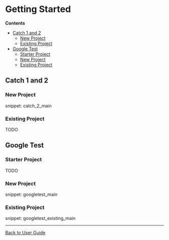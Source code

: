 <a id="top"></a>

# Getting Started

**Contents**

<!-- vscode-markdown-toc -->
* [Catch 1 and 2](#Catch1and2)
	* [New Project](#NewProject)
	* [Existing Project](#ExistingProject)
* [Google Test](#GoogleTest)
	* [Starter Project](#StarterProject)
	* [New Project](#NewProject-1)
	* [Existing Project](#ExistingProject-1)

<!-- vscode-markdown-toc-config
	numbering=false
	autoSave=true
	/vscode-markdown-toc-config -->
<!-- /vscode-markdown-toc -->

## <a name='Catch1and2'></a>Catch 1 and 2

### <a name='NewProject'></a>New Project

snippet: catch_2_main

### <a name='ExistingProject'></a>Existing Project

TODO

## <a name='GoogleTest'></a>Google Test

### <a name='StarterProject'></a>Starter Project

TODO

### <a name='NewProject-1'></a>New Project

snippet: googletest_main

### <a name='ExistingProject-1'></a>Existing Project

snippet: googletest_existing_main

---

[Back to User Guide](README.md#top)
